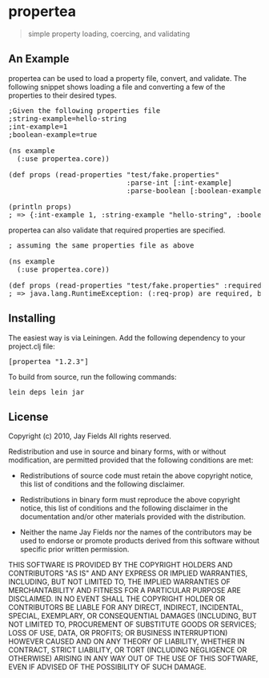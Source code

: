 # propertea

> simple property loading, coercing, and validating

## An Example

propertea can be used to load a property file, convert, and
validate. The following snippet shows loading a file and converting a
few of the properties to their desired types.
<pre>
;Given the following properties file
;string-example=hello-string
;int-example=1
;boolean-example=true

(ns example 
  (:use propertea.core))         

(def props (read-properties "test/fake.properties" 
                            :parse-int [:int-example] 
                            :parse-boolean [:boolean-example]))

(println props) 
; => {:int-example 1, :string-example "hello-string", :boolean-example true}
</pre>
propertea can also validate that required properties are specified.
<pre>
; assuming the same properties file as above

(ns example 
  (:use propertea.core))         

(def props (read-properties "test/fake.properties" :required [:req-prop])) 
; => java.lang.RuntimeException: (:req-prop) are required, but not found
</pre>

## Installing

The easiest way is via Leiningen. Add the following dependency to your project.clj file:<pre>[propertea "1.2.3"]</pre>
To build from source, run the following commands:<pre>lein deps
lein jar</pre>

## License

Copyright (c) 2010, Jay Fields
All rights reserved.

Redistribution and use in source and binary forms, with or without modification, are permitted provided that the following conditions are met:

* Redistributions of source code must retain the above copyright notice, this list of conditions and the following disclaimer.

* Redistributions in binary form must reproduce the above copyright notice, this list of conditions and the following disclaimer in the documentation and/or other materials provided with the distribution.

* Neither the name Jay Fields nor the names of the contributors may be used to endorse or promote products derived from this software without specific prior written permission.

THIS SOFTWARE IS PROVIDED BY THE COPYRIGHT HOLDERS AND CONTRIBUTORS "AS IS" AND ANY EXPRESS OR IMPLIED WARRANTIES, INCLUDING, BUT NOT LIMITED TO, THE IMPLIED WARRANTIES OF MERCHANTABILITY AND FITNESS FOR A PARTICULAR PURPOSE ARE DISCLAIMED. IN NO EVENT SHALL THE COPYRIGHT HOLDER OR CONTRIBUTORS BE LIABLE FOR ANY DIRECT, INDIRECT, INCIDENTAL, SPECIAL, EXEMPLARY, OR CONSEQUENTIAL DAMAGES (INCLUDING, BUT NOT LIMITED TO, PROCUREMENT OF SUBSTITUTE GOODS OR SERVICES; LOSS OF USE, DATA, OR PROFITS; OR BUSINESS INTERRUPTION) HOWEVER CAUSED AND ON ANY THEORY OF LIABILITY, WHETHER IN CONTRACT, STRICT LIABILITY, OR TORT (INCLUDING NEGLIGENCE OR OTHERWISE) ARISING IN ANY WAY OUT OF THE USE OF THIS SOFTWARE, EVEN IF ADVISED OF THE POSSIBILITY OF SUCH DAMAGE.
